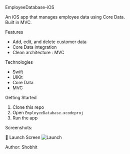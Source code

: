 EmployeeDatabase-iOS

An iOS app that manages employee data using Core Data.  
Built in MVC.

Features
- Add, edit, and delete customer data
- Core Data integration
- Clean architecture : MVC

Technologies
- Swift
- UIKit
- Core Data
- MVC

Getting Started
1. Clone this repo
2. Open `EmployeeDatabase.xcodeproj`
3. Run the app

Screenshots:

🔹 Launch Screen
![Launch](Simulator%20Screenshot%20-%20iPhone%2015%20Pro%20Max%20-%202025-05-18%20at%2009.52.43.png)

Author:
Shobhit
